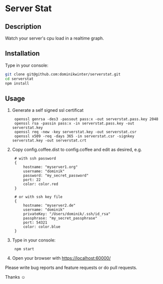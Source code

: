 # Server Stat

## Description

Watch your server's cpu load in a realtime graph.

## Installation

Type in your console:

```bash
git clone git@github.com:dominikwinter/serverstat.git
cd serverstat
npm install
```

## Usage

1. Generate a self signed ssl certificat

        openssl genrsa -des3 -passout pass:x -out serverstat.pass.key 2048
        openssl rsa -passin pass:x -in serverstat.pass.key -out serverstat.key
        openssl req -new -key serverstat.key -out serverstat.csr
        openssl x509 -req -days 365 -in serverstat.csr -signkey serverstat.key -out serverstat.crt
2. Copy config.coffee.dist to config.coffee and edit as desired, e.g.

        # with ssh password
        {
            hostname: "myserver1.org"
            username: "dominik"
            password: "my_secret_password"
            port: 22
            color: color.red
        }

        # or with ssh key file
        {
            hostname: "myserver2.de"
            username: "dominik"
            privateKey: "/Users/dominik/.ssh/id_rsa"
            passphrase: "my_secret_passphrase"
            port: 54321
            color: color.blue
        }
3. Type in your console:

        npm start
4. Open your browser with <https://localhost:60000/>


Please write bug reports and feature requests or do pull requests.

Thanks ☺

